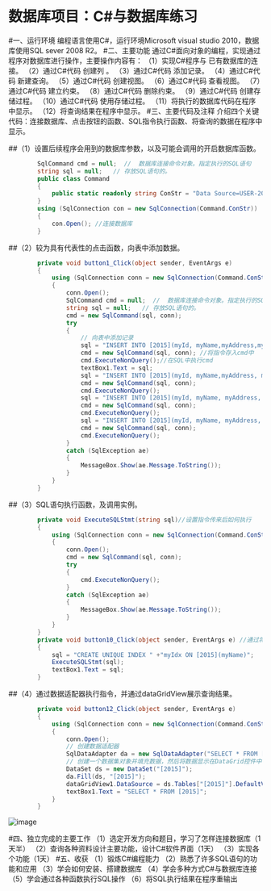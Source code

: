 数据库项目：C#与数据库练习
====

#一、运行环境
    编程语言使用C#，运行环境Microsoft visual studio 2010，数据库使用SQL sever 2008 R2。
#二、主要功能
    通过C#面向对象的编程，实现通过程序对数据库进行操作，主要操作内容有：
    （1）实现C#程序与  已有数据库的连接。
    （2）通过C#代码  创建列 。
    （3）通过C#代码  添加记录。
    （4）通过C#代码  新建查询。
    （5）通过C#代码  创建视图。
    （6）通过C#代码  查看视图。
    （7）通过C#代码  建立约束。
    （8）通过C#代码  删除约束。
    （9）通过C#代码  创建存储过程。
    （10）通过C#代码  使用存储过程。
    （11）将执行的数据库代码在程序中显示。
    （12）将查询结果在程序中显示。
#三、主要代码及注释
    介绍四个关键代码：连接数据库、点击按钮的函数、SQL指令执行函数、将查询的数据在程序中显示。
    
##（1）设置后续程序会用到的数据库参数，以及可能会调用的开启数据库函数。
```C#
        SqlCommand cmd = null;  //  数据库连接命令对象。指定执行的SQL语句
        string sql = null;   // 存放SQL语句的。
        public class Command
        {
            public static readonly string ConStr = "Data Source=USER-20142Z;Initial Catalog=数据库名;uid = sa; pwd = aaaaaaaa";
        }
        using (SqlConnection con = new SqlConnection(Command.ConStr))
        {
            con.Open(); //连接数据库
        }
```

##（2）较为具有代表性的点击函数，向表中添加数据。
```C#
        private void button1_Click(object sender, EventArgs e)
        {
            using (SqlConnection conn = new SqlConnection(Command.ConStr))
            {
                conn.Open();
                SqlCommand cmd = null;  //  数据库连接命令对象。指定执行的SQL语句
                string sql = null;   // 存放SQL语句的。
                cmd = new SqlCommand(sql, conn);
                try
                {
                    // 向表中添加记录
                    sql = "INSERT INTO [2015](myId, myName,myAddress,myValues) " + "VALUES (1001, 'Puneet Nehra', 'A 449 Sect 19, DELHI', 23.98 ) ";
                    cmd = new SqlCommand(sql, conn); //将指令存入cmd中
                    cmd.ExecuteNonQuery();//在SQL中执行cmd
                    textBox1.Text = sql;
                    sql = "INSERT INTO [2015](myId, myName,myAddress, myValues) " + "VALUES (1002, 'Anoop Singh', 'Lodi Road, DELHI', 353.64) ";
                    cmd = new SqlCommand(sql, conn);
                    cmd.ExecuteNonQuery();
                    sql = "INSERT INTO [2015](myId, myName, myAddress, myValues) " + "VALUES (1003, 'Rakesh M', 'Nag Chowk, Jabalpur M.P.', 43.43) ";
                    cmd = new SqlCommand(sql, conn);
                    cmd.ExecuteNonQuery();
                    sql = "INSERT INTO [2015](myId, myName, myAddress, myValues) " + "VALUES (1004, 'Madan Kesh', '4th Street, Lane 3, DELHI', 23.00) ";
                    cmd = new SqlCommand(sql, conn);
                    cmd.ExecuteNonQuery();
                }
                catch (SqlException ae)
                {
                    MessageBox.Show(ae.Message.ToString());
                }
            }
        }
```

##（3）SQL语句执行函数，及调用实例。
```C#
        private void ExecuteSQLStmt(string sql)//设置指令传来后如何执行
        {
            using (SqlConnection conn = new SqlConnection(Command.ConStr))
            {
                conn.Open();
                cmd = new SqlCommand(sql, conn);
                try
                {
                    cmd.ExecuteNonQuery();
                }
                catch (SqlException ae)
                {
                    MessageBox.Show(ae.Message.ToString());
                }
            }
        }
        private void button10_Click(object sender, EventArgs e) //通过将指令存储在sql中，调用ExecuteSQLStmt函数，进行查询。
        {
            sql = "CREATE UNIQUE INDEX " +"myIdx ON [2015](myName)";
            ExecuteSQLStmt(sql);
            textBox1.Text = sql;
        }
```
##（4）通过数据适配器执行指令，并通过dataGridView展示查询结果。
```C#
        private void button12_Click(object sender, EventArgs e)
        {
            using (SqlConnection conn = new SqlConnection(Command.ConStr))
            {
                conn.Open();
                // 创建数据适配器
                SqlDataAdapter da = new SqlDataAdapter("SELECT * FROM [2015]", conn);
                // 创建一个数据集对象并填充数据，然后将数据显示在DataGrid控件中
                DataSet ds = new DataSet("[2015]");
                da.Fill(ds, "[2015]");
                dataGridView1.DataSource = ds.Tables["[2015]"].DefaultView;
                textBox1.Text = "SELECT * FROM [2015]";
            }
        }
```

![image](http://p1.bqimg.com/1949/c367cd533f54e6aa.jpg)

#四、独立完成的主要工作
    （1）选定开发方向和题目，学习了怎样连接数据库（1天半）
    （2）查询各种资料设计主要功能，设计C#软件界面（1天）
    （3）实现各个功能（1天）
#五、收获
    （1）锻炼C#编程能力
    （2）熟悉了许多SQL语句的功能和应用
    （3）学会如何安装、搭建数据库
    （4）学会多种方式C#与数据库连接
    （5）学会通过各种函数执行SQL操作
    （6）将SQL执行结果在程序重输出
    
    
    
